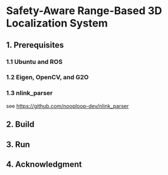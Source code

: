 # Safety-Aware Range-Based 3D Localization System
## 1. Prerequisites
### 1.1 Ubuntu and ROS

### 1.2 Eigen, OpenCV, and G2O

### 1.3 nlink_parser
see https://github.com/nooploop-dev/nlink_parser


## 2. Build


## 3. Run


## 4. Acknowledgment

